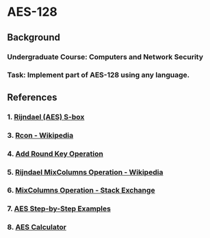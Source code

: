 # AES-128

## Background 
### Undergraduate Course: Computers and Network Security
### Task: Implement part of AES-128 using any language.

## References
### 1. [Rijndael (AES) S-box](http://www.samiam.org/s-box.html)
### 3. [Rcon - Wikipedia](https://en.wikipedia.org/wiki/Rijndael_key_schedule#Rcon)
### 4. [Add Round Key Operation](http://aescryptography.blogspot.com/2012/05/addroundkey-step.html)
### 5. [Rijndael MixColumns Operation - Wikipedia](https://en.wikipedia.org/wiki/Rijndael_MixColumns)
### 6. [MixColumns Operation - Stack Exchange](https://crypto.stackexchange.com/questions/2402/how-to-solve-mixcolumns)
### 7. [AES Step-by-Step Examples](https://kavaliro.com/wp-content/uploads/2014/03/AES.pdf)
### 8. [AES Calculator](http://testprotect.com/appendix/AEScalc)

